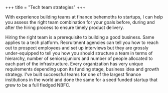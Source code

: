 +++
title = "Tech team strategies"
+++

With experience building teams at finance behemoths to startups, I can help you assess the right team combination for your goals before, during and after the hiring process to ensure timely product delivery.

<!--more-->

Hiring the right team is a prerequisite to building a good business. Same applies to a tech platform. Recruitment agencies can tell you how to reach out to prospect employees and set up interviews but they are grossly under-equipped to tell you how you should structure a team in terms of hierarchy, number of seniors/juniors and number of people allocated to each part of the infrastructure. Every organization has very unique requirements depending upon its funding stage, business idea and growth strategy. I've built successful teams for one of the largest finance institutions in the world and done the same for a seed funded startup that grew to be a full fledged NBFC.
